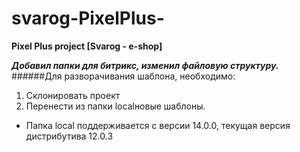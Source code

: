 # svarog-PixelPlus-
**Pixel Plus project [Svarog - e-shop]**

___Добавил папки для битрикс, изменил файловую структуру.___
######Для разворачивания шаблона, необходимо:

1. Склонировать проект
2. Перенести из папки localновые шаблоны.
  *  Папка local поддерживается с версии 14.0.0, текущая версия дистрибутива 12.0.3
